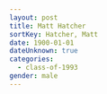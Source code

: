 ```yaml
---
layout: post
title: Matt Hatcher
sortKey: Hatcher, Matt
date: 1900-01-01
dateUnknown: true
categories:
  - class-of-1993
gender: male
---
```



